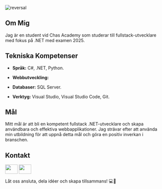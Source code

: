 ![reversal](https://capsule-render.vercel.app/api?type=rect&text=Hello&fontAlign=30&fontSize=30&desc=%20Welcome&descAlign=60&descAlignY=50&theme=radical)
## Om Mig

Jag är en student vid Chas Academy som studerar till fullstack-utvecklare med fokus på .NET med examen 2025.

## Tekniska Kompetenser

- **Språk:** C#, .NET, Python.

- **Webbutveckling:** 

- **Databaser:** SQL Server.

- **Verktyg:** Visual Studio, Visual Studio Code, Git.
## Mål

Mitt mål är att bli en kompetent fullstack .NET-utvecklare och skapa användbara och effektiva webbapplikationer. Jag strävar efter att använda min utbildning för att uppnå detta mål och göra en positiv inverkan i branschen.

## Kontakt


<a href="https://www.linkedin.com/in/niklas-sj%C3%B6din-626438b9/" target="blank"><img align="center" src="https://cdn.jsdelivr.net/npm/simple-icons@3.0.1/icons/linkedin.svg" alt="" height="30" width="40" /></a>
<a href="https://mail.google.com/mail/u/2/#inbox" target="blank"><img align="center" src="https://cdn.jsdelivr.net/npm/simple-icons@3.0.1/icons/gmail.svg" alt="" height="30" width="40" /></a>

  
Låt oss ansluta, dela idéer och skapa tillsammans! 💻🚀

